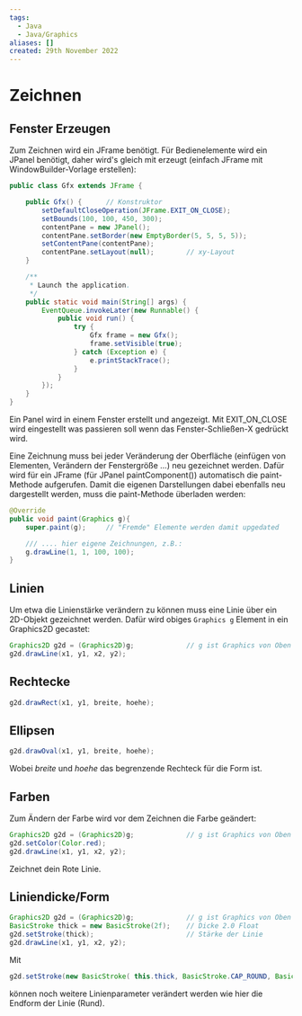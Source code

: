 ```yaml
---
tags:
  - Java
  - Java/Graphics
aliases: []
created: 29th November 2022
---
```


# Zeichnen

## Fenster Erzeugen

Zum Zeichnen wird ein JFrame benötigt. Für Bedienelemente wird ein JPanel benötigt, daher wird's gleich mit erzeugt (einfach JFrame mit WindowBuilder-Vorlage erstellen):

```java
public class Gfx extends JFrame {

    public Gfx() {		// Konstruktor
        setDefaultCloseOperation(JFrame.EXIT_ON_CLOSE);
        setBounds(100, 100, 450, 300);
        contentPane = new JPanel();
        contentPane.setBorder(new EmptyBorder(5, 5, 5, 5));
        setContentPane(contentPane);
        contentPane.setLayout(null);		// xy-Layout
    }

	/**
	 * Launch the application.
	 */
	public static void main(String[] args) {
		EventQueue.invokeLater(new Runnable() {
			public void run() {
				try {
					Gfx frame = new Gfx();
					frame.setVisible(true);
				} catch (Exception e) {
					e.printStackTrace();
				}
			}
		});
	}
}
```

Ein Panel wird in einem Fenster erstellt und angezeigt. Mit EXIT_ON_CLOSE wird eingestellt was passieren soll wenn das Fenster-Schließen-X gedrückt wird.

Eine Zeichnung muss bei jeder Veränderung der Oberfläche (einfügen von Elementen, Verändern der Fenstergröße …) neu gezeichnet werden. Dafür wird für ein JFrame (für JPanel paintComponent()) automatisch die paint-Methode aufgerufen. Damit die eigenen Darstellungen dabei ebenfalls neu dargestellt werden, muss die paint-Methode überladen werden:

```java
@Override
public void paint(Graphics g){
	super.paint(g);		// "Fremde" Elemente werden damit upgedated

    /// .... hier eigene Zeichnungen, z.B.:
	g.drawLine(1, 1, 100, 100);
}
```

## Linien

Um etwa die Linienstärke verändern zu können muss eine Linie über ein 2D-Objekt gezeichnet werden. Dafür wird obiges `Graphics g` Element in ein Graphics2D gecastet:

```java
Graphics2D g2d = (Graphics2D)g;				// g ist Graphics von Oben
g2d.drawLine(x1, y1, x2, y2);				
```

## Rechtecke

```java
g2d.drawRect(x1, y1, breite, hoehe);
```

## Ellipsen

```java
g2d.drawOval(x1, y1, breite, hoehe);
```

Wobei *breite* und *hoehe* das begrenzende Rechteck für die Form ist.

## Farben

Zum Ändern der Farbe wird vor dem Zeichnen die Farbe geändert:

```java
Graphics2D g2d = (Graphics2D)g;				// g ist Graphics von Oben
g2d.setColor(Color.red);
g2d.drawLine(x1, y1, x2, y2);
```

Zeichnet dein Rote Linie.

## Liniendicke/Form

```java
Graphics2D g2d = (Graphics2D)g;				// g ist Graphics von Oben
BasicStroke thick = new BasicStroke(2f);	// Dicke 2.0 Float
g2d.setStroke(thick);						// Stärke der Linie
g2d.drawLine(x1, y1, x2, y2);				
```

Mit

```java
g2d.setStroke(new BasicStroke( this.thick, BasicStroke.CAP_ROUND, BasicStroke.JOIN_MITER ));
```

können noch weitere Linienparameter verändert werden wie hier die Endform der Linie (Rund).